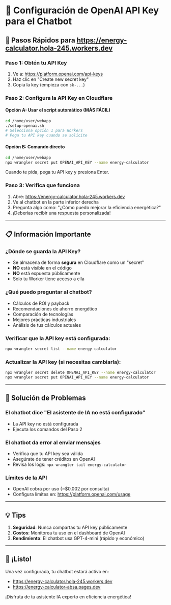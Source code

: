 # 🤖 Configuración de OpenAI API Key para el Chatbot

## 🎯 Pasos Rápidos para https://energy-calculator.hola-245.workers.dev

### Paso 1: Obtén tu API Key
1. Ve a: https://platform.openai.com/api-keys
2. Haz clic en "Create new secret key"
3. Copia la key (empieza con `sk-...`)

### Paso 2: Configura la API Key en Cloudflare

#### Opción A: Usar el script automático (MÁS FÁCIL)
```bash
cd /home/user/webapp
./setup-openai.sh
# Selecciona opción 1 para Workers
# Pega tu API key cuando se solicite
```

#### Opción B: Comando directo
```bash
cd /home/user/webapp
npx wrangler secret put OPENAI_API_KEY --name energy-calculator
```
Cuando te pida, pega tu API key y presiona Enter.

### Paso 3: Verifica que funciona
1. Abre: https://energy-calculator.hola-245.workers.dev
2. Ve al chatbot en la parte inferior derecha
3. Pregunta algo como: "¿Cómo puedo mejorar la eficiencia energética?"
4. ¡Deberías recibir una respuesta personalizada!

---

## 📋 Información Importante

### ¿Dónde se guarda la API Key?
- Se almacena de forma **segura** en Cloudflare como un "secret"
- **NO** está visible en el código
- **NO** está expuesta públicamente
- Solo tu Worker tiene acceso a ella

### ¿Qué puedo preguntar al chatbot?
- Cálculos de ROI y payback
- Recomendaciones de ahorro energético
- Comparación de tecnologías
- Mejores prácticas industriales
- Análisis de tus cálculos actuales

### Verificar que la API key está configurada:
```bash
npx wrangler secret list --name energy-calculator
```

### Actualizar la API key (si necesitas cambiarla):
```bash
npx wrangler secret delete OPENAI_API_KEY --name energy-calculator
npx wrangler secret put OPENAI_API_KEY --name energy-calculator
```

---

## 🚨 Solución de Problemas

### El chatbot dice "El asistente de IA no está configurado"
- La API key no está configurada
- Ejecuta los comandos del Paso 2

### El chatbot da error al enviar mensajes
- Verifica que tu API key sea válida
- Asegúrate de tener créditos en OpenAI
- Revisa los logs: `npx wrangler tail energy-calculator`

### Límites de la API
- OpenAI cobra por uso (~$0.002 por consulta)
- Configura límites en: https://platform.openai.com/usage

---

## 💡 Tips

1. **Seguridad**: Nunca compartas tu API key públicamente
2. **Costos**: Monitorea tu uso en el dashboard de OpenAI
3. **Rendimiento**: El chatbot usa GPT-4-mini (rápido y económico)

---

## 🎉 ¡Listo!

Una vez configurada, tu chatbot estará activo en:
- https://energy-calculator.hola-245.workers.dev
- https://energy-calculator-absa.pages.dev

¡Disfruta de tu asistente IA experto en eficiencia energética!